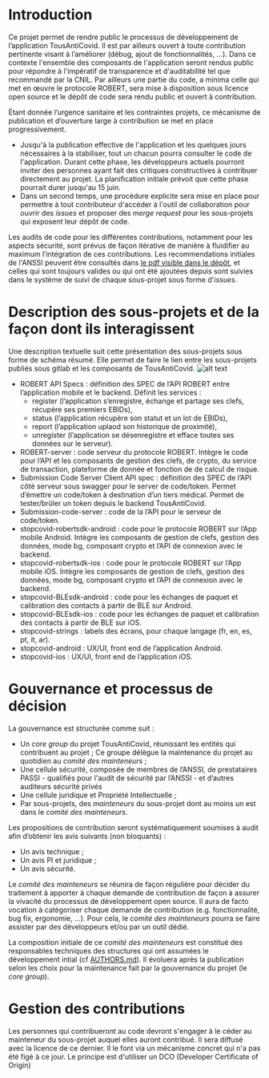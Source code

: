 # Introduction
Ce projet permet de rendre public le processus de développement de
l’application TousAntiCovid. Il est par ailleurs ouvert à toute
contribution pertinente visant à l’améliorer (débug, ajout de
fonctionnalités, …). Dans ce contexte l'ensemble des composants de
l'application seront rendus public pour répondre à l'impératif de
transparence et d'auditabilité tel que recommandé par la CNIL. Par
ailleurs une partie du code, a minima celle qui met en œuvre le
protocole ROBERT, sera mise à disposition sous licence open source et
le dépôt de code sera rendu public et ouvert à contribution.

Étant donnée l’urgence sanitaire et les contraintes projets, ce
mécanisme de publication et d’ouverture large à contribution se met en
place progressivement.
* Jusqu'à la publication effective de l'application et les quelques
  jours nécessaires à la stabiliser, tout un chacun pourra consulter
  le code de l'application. Durant cette phase, les développeurs
  actuels pourront inviter des personnes ayant fait des critiques
  constructives à contribuer directement au projet. La planification
  initiale prévoit que cette phase pourrait durer jusqu'au 15 juin.
* Dans un second temps, une procédure explicite sera mise en place
  pour permettre à tout contributeur d'accéder à l'outil de
  collaboration pour ouvrir des _issues_ et proposer des _merge
  request_ pour les sous-projets qui exposent leur dépôt de code.

Les audits de code pour les différentes contributions, notamment pour
les aspects sécurité, sont prévus de façon itérative de manière à
fluidifier au maximum l’intégration de ces contributions. Les
recommendations initiales de l'ANSSI peuvent être consultés dans
[le pdf visible dans le dépôt](documentation/Stopcovid%20-%20Recommandation%20ANSSI.pdf), et celles qui sont toujours valides ou qui ont été ajoutées depuis sont suivies dans le système de
suivi de chaque sous-projet sous forme d'_issues_.

# Description des sous-projets et de la façon dont ils interagissent
Une description textuelle suit cette présentation des sous-projets
sous forme de schéma résumé. Elle permet de faire le lien entre les
sous-projets publiés sous gitlab et les composants de TousAntiCovid.
![alt text](../documentation/composants.png "Liens entre les composants de TousAntiCovid et
les sous-projets sous gitlab")
* ROBERT API Specs : définition des SPEC de l’API ROBERT entre
  l’application mobile et le backend. Définit les services :
  * register (l’application s’enregistre, échange et partage ses
    clefs, récupère ses premiers EBIDs),
  * status (l’application récupère son statut et un lot de EBIDs),
  * report (l’application uplaod son historique de proximité),
  * unregister (l’application se désenregistre et efface toutes ses
    données sur le serveur).
* ROBERT-server : code serveur du protocole ROBERT. Intègre le code pour l’API
  et les composants de gestion des clefs, de crypto, du service de
  transaction, plateforme de donnée et fonction de de calcul de
  risque.
* Submission Code Server Client API spec : définition des SPEC de
  l’API côté serveur sous swagger pour le server de code/token. Permet d’émettre un
  code/token à destination d’un tiers médical. Permet de tester/brûler
  un token depuis le backend TousAntiCovid.
* Submission-code-server : code de la l’API pour le serveur de code/token.
* stopcovid-robertsdk-android : code pour le protocole ROBERT sur l’App
  mobile Android. Intègre les composants de gestion de clefs, gestion des
  données, mode bg, composant crypto et l’API de connexion avec le
  backend.
* stopcovid-robertsdk-ios : code pour le protocole ROBERT sur l’App
  mobile iOS. Intègre les composants de gestion de clefs, gestion des
  données, mode bg, composant crypto et l’API de connexion avec le
  backend.
* stopcovid-BLEsdk-android : code pour les échanges de paquet et
  calibration des contacts à partir de BLE sur Android.
* stopcovid-BLEsdk-ios : code pour les échanges de paquet et
  calibration des contacts à partir de BLE sur iOS.
* stopcovid-strings : labels des écrans, pour chaque langage (fr, en,
  es, pt, it, ar).
* stopcovid-android : UX/UI, front end de l’application Android.
* stopcovid-ios : UX/UI, front end de l’application iOS.

# Gouvernance et processus de décision
La gouvernance est structurée comme suit :
* Un _core group_ du projet TousAntiCovid, réunissant les entités qui
  contribuent au projet ; Ce groupe délègue la maintenance du projet
  au quotidien au _comité des mainteneurs_ ;
* Une cellule sécurité, composée de membres de l’ANSSI, de
  prestataires PASSI - qualifiés pour l'audit de sécurité par l’ANSSI - et d’autres
  auditeurs sécurité privés
* Une cellule juridique et Propriété Intellectuelle ;
* Par sous-projets, des _mainteneurs_ du sous-projet dont au moins un
  est dans le _comité des mainteneurs_.

Les propositions de contribution seront systématiquement soumises à
audit afin d’obtenir les avis suivants (non bloquants) :
* Un avis technique ;
* Un avis PI et juridique ;
* Un avis sécurité.

Le _comité des mainteneurs_ se réunira de façon régulière pour décider
du traitement à apporter à chaque demande de contribution de façon à
assurer la vivacité du processus de développement open source. Il aura
de facto vocation à catégoriser chaque demande de contribution
(e.g. fonctionnalité, bug fix, ergonomie, …). Pour cela, le _comité
des mainteneurs_ pourra se faire assister par des développeurs et/ou
par un outil dédié.

La composition initiale de ce _comité des mainteneurs_ est constitué
des responsables techniques des structures qui ont assumées le
développement intial (cf [AUTHORS.md](AUTHORS.md)). Il évoluera après
la publication selon les choix pour la maintenance fait par la
gouvernance du projet (le _core group_).

# Gestion des contributions
Les personnes qui contribueront au code devront s'engager à le céder
au mainteneur du sous-projet auquel elles auront contribué. Il sera diffusé
avec la licence de ce dernier. Il le font via un mécanisme concret qui
n'a pas été figé à ce jour. Le principe est d'utiliser un DCO
(Developer Certificate of Origin)
